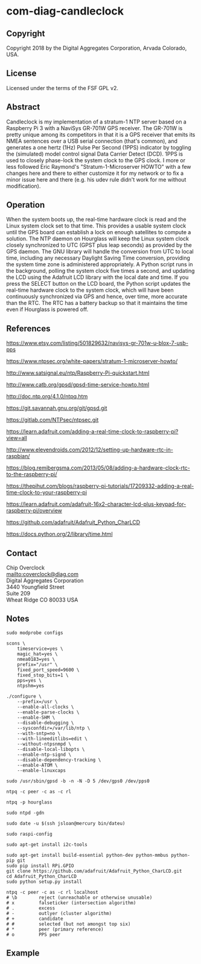 # com-diag-candleclock

## Copyright

Copyright 2018 by the Digital Aggregates Corporation, Arvada Colorado, USA.

## License

Licensed under the terms of the FSF GPL v2.

## Abstract

Candleclock is my implementation of a stratum-1 NTP server based on
a Raspberry Pi 3 with a NaviSys GR-701W GPS receiver. The GR-701W is
pretty unique among its competitors in that it is a GPS receiver that
emits its NMEA sentences over a USB serial connection (that's common),
and generates a one hertz (1Hz) Pulse Per Second (1PPS) indicator by
toggling the (simulated) model control signal Data Carrier Detect (DCD).
1PPS is used to closely phase-lock the system clock to the GPS clock.
I more or less followed Eric Raymond's "Stratum-1-Microserver HOWTO"
with a few changes here and there to either customize it for my network
or to fix a minor issue here and there (e.g. his udev rule didn't work
for me without modification).

## Operation

When the system boots up, the real-time hardware clock is read and the
Linux system clock set to that time. This provides a usable system clock
until the GPS board can establish a lock on enough satellites to compute
a solution. The NTP daemon on Hourglass will keep the Linux system
clock closely synchronized to UTC (GPST plus leap seconds) as provided
by the GPS daemon. The GNU library will handle the conversion from UTC
to local time, including any necessary Daylight Saving Time conversion,
providing the system time zone is administered appropriately. A Python
script runs in the background, polling the system clock five times a
second, and updating the LCD using the Adafruit LCD library with the
local date and time. If you press the SELECT button on the LCD board,
the Python script updates the real-time hardware clock to the system
clock, which will have been continuously synchronized via GPS and hence,
over time, more accurate than the RTC. The RTC has a battery backup so
that it maintains the time even if Hourglass is powered off.

## References

<https://www.etsy.com/listing/501829632/navisys-gr-701w-u-blox-7-usb-pps>

<https://www.ntpsec.org/white-papers/stratum-1-microserver-howto/>

<http://www.satsignal.eu/ntp/Raspberry-Pi-quickstart.html>

<http://www.catb.org/gpsd/gpsd-time-service-howto.html>

<http://doc.ntp.org/4.1.0/ntpq.htm>

<https://git.savannah.gnu.org/git/gpsd.git>

<https://gitlab.com/NTPsec/ntpsec.git>

<https://learn.adafruit.com/adding-a-real-time-clock-to-raspberry-pi?view=all>

<http://www.elevendroids.com/2012/12/setting-up-hardware-rtc-in-raspbian/>

<https://blog.remibergsma.com/2013/05/08/adding-a-hardware-clock-rtc-to-the-raspberry-pi/>

<https://thepihut.com/blogs/raspberry-pi-tutorials/17209332-adding-a-real-time-clock-to-your-raspberry-pi>

<https://learn.adafruit.com/adafruit-16x2-character-lcd-plus-keypad-for-raspberry-pi/overview>

<https://github.com/adafruit/Adafruit_Python_CharLCD>

<https://docs.python.org/2/library/time.html>

## Contact

Chip Overclock    
<mailto:coverclock@diag.com>    
Digital Aggregates Corporation    
3440 Youngfield Street    
Suite 209    
Wheat Ridge CO 80033 USA    

## Notes

    sudo modprobe configs

    scons \
    	timeservice=yes \
        magic_hat=yes \
    	nmea0183=yes \
    	prefix="/usr" \
    	fixed_port_speed=9600 \
    	fixed_stop_bits=1 \
    	pps=yes \
    	ntpshm=yes

    ./configure \
        --prefix=/usr \
        --enable-all-clocks \
        --enable-parse-clocks \
        --enable-SHM \
        --disable-debugging \
        --sysconfdir=/var/lib/ntp \
        --with-sntp=no \
        --with-lineeditlibs=edit \
        --without-ntpsnmpd \
        --disable-local-libopts \
        --enable-ntp-signd \
        --disable-dependency-tracking \
        --enable-ATOM \
        --enable-linuxcaps

    sudo /usr/sbin/gpsd -b -n -N -D 5 /dev/gps0 /dev/pps0

    ntpq -c peer -c as -c rl

    ntpq -p hourglass

    sudo ntpd -gdn

    sudo date -u $(ssh jsloan@mercury bin/dateu)

    sudo raspi-config

    sudo apt-get install i2c-tools

    sudo apt-get install build-essential python-dev python-mmbus python-pip git
    sudo pip install RPi.GPIO
    git clone https://github.com/adafruit/Adafruit_Python_CharLCD.git
    cd Adafruit_Python_CharLCD
    sudo python setup.py install

    ntpq -c peer -c as -c rl localhost
    # \b        reject (unreachable or otherwise unusable)
    # x         falseticker (intersection algorithm)
    # .	        excess
    # -	        outlyer (cluster algorithm)
    # +	        candidate
    # #	        selected (but not amongst top six)
    # *	        peer (primary reference)
    # o	        PPS peer

## Example

